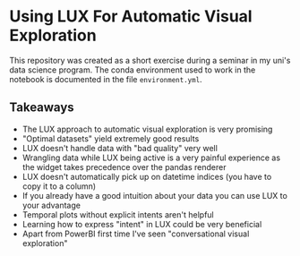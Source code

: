 # Using LUX For Automatic Visual Exploration

This repository was created as a short exercise during a seminar in my uni's data science program.
The conda environment used to work in the notebook is documented in the file `environment.yml`.

## Takeaways

- The LUX approach to automatic visual exploration is very promising
- "Optimal datasets" yield extremely good results
- LUX doesn't handle data with "bad quality" very well
- Wrangling data while LUX being active is a very painful experience as the widget takes precedence over the pandas renderer
- LUX doesn't automatically pick up on datetime indices (you have to copy it to a column)
- If you already have a good intuition about your data you can use LUX to your advantage
- Temporal plots without explicit intents aren't helpful
- Learning how to express "intent" in LUX could be very beneficial
- Apart from PowerBI first time I've seen "conversational visual exploration"
